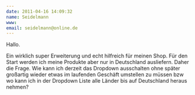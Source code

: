```yaml
---
date: 2011-04-16 14:09:32
name: Seidelmann
www: 
email: seidelmann@online.de
---
```


Hallo.

Ein wirklich super Erweiterung und echt hilfreich für meinen Shop. Für den Start werden ich meine Produkte aber nur in Deutschland ausliefern. Daher die Frage. Wie kann ich derzeit das Dropdown ausschalten ohne später großartig wieder etwas im laufenden Geschäft umstellen zu müssen bzw wo kann ich in der Dropdown Liste alle Länder bis auf Deutschland heraus nehmen?